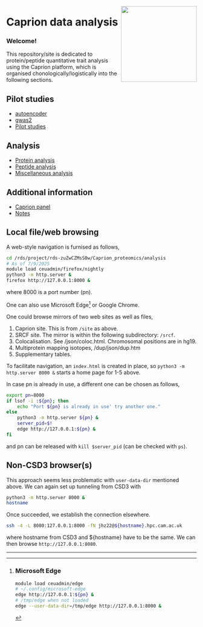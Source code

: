 <a href="https://jinghuazhao.github.io/Caprion/"><img src="https://jinghuazhao.github.io/Caprion/qrcode.png" height=200 width=200 align="right"></img></a>
# Caprion data analysis

### Welcome!

This repository/site is dedicated to protein/peptide quantitative trait analysis using the Caprion platform, which is organised chonologically/logistically into the following sections.

## Pilot studies

- [autoencoder](pilot/autoencoder)
- [gwas2](pilot/gwas2)
- [Pilot studies](pilot)

## Analysis

- [Protein analysis](progs)
- [Peptide analysis](peptide_progs)
- [Miscellaneous analysis](misc)

## Additional information

- [Caprion panel](https://jinghuazhao.github.io/pQTLdata/reference/caprion.html)
- [Notes](https://jinghuazhao.github.io/Caprion/Notes/)

## Local file/web browsing

A web-style navigation is furnised as follows,

```bash
cd /rds/project/rds-zuZwCZMsS0w/Caprion_proteomics/analysis
# As of 7/9/2025
module load ceuadmin/firefox/nightly
python3 -m http.server &
firefox http://127.0.0.1:8000 &
```
where 8000 is a port number (pn).

One can also use Microsoft Edge[^edge] or Google Chrome.

One could browse mirrors of two web sites as well as files,

1. Caprion site. This is from `/site` as above.
2. SRCF site. The mirror is within the following subdirectory: `/srcf`.
3. Colocalisation. See /json/coloc.html. Chromosomal positions are in hg19.
4. Multiprotein mapping isotopes, /dup/json/dup.htm
5. Supplementary tables.

To facilitate navigation, an `index.html` is created in place, so `python3 -m http.server 8000 &` starts a home page for 1-5 above.

In case pn is already in use, a different one can be chosen as follows,

```bash
export pn=8000
if lsof -i :${pn}; then
    echo "Port ${pn} is already in use' try another one."
else
    python3 -m http.server ${pn} &
    server_pid=$!
    edge http://127.0.0.1:${pn} &
fi
```

and pn can be released with `kill $server_pid` (can be checked with `ps`).

## Non-CSD3 browser(s)

This approach seems less problematic with `user-data-dir` mentioned above. We can again set up tunneling from CSD3 with

```bash
python3 -m http.server 8000 &
hostname
```

Once succeeded, we establish the connection elsewhere.

```bash
ssh -4 -L 8080:127.0.0.1:8000 -fN jhz22@${hostname}.hpc.cam.ac.uk
```

where hostname from CSD3 and ${hostname} have to be the same. We can then browse `http://127.0.0.1:8080`.

---

[^edge]: ### Microsoft Edge

    ```bash
    module load ceuadmin/edge
    # ~/.config/microsoft-edge
    edge http://127.0.0.1:${pn} &
    # /tmp/edge when not loaded
    edge --user-data-dir=/tmp/edge http://127.0.0.1:8000 &
    ```

